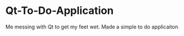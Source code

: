 Qt-To-Do-Application
====================

Me messing with Qt to get my feet wet. Made a simple to do applicaiton
